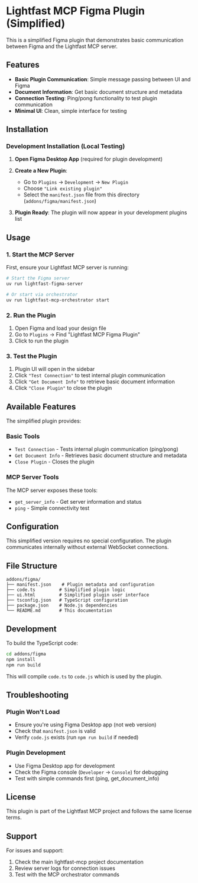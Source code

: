 # Lightfast MCP Figma Plugin (Simplified)

This is a simplified Figma plugin that demonstrates basic communication between Figma and the Lightfast MCP server.

## Features

- **Basic Plugin Communication**: Simple message passing between UI and Figma
- **Document Information**: Get basic document structure and metadata
- **Connection Testing**: Ping/pong functionality to test plugin communication
- **Minimal UI**: Clean, simple interface for testing

## Installation

### Development Installation (Local Testing)

1. **Open Figma Desktop App** (required for plugin development)

2. **Create a New Plugin**:
   - Go to `Plugins` → `Development` → `New Plugin`
   - Choose `"Link existing plugin"`
   - Select the `manifest.json` file from this directory (`addons/figma/manifest.json`)

3. **Plugin Ready**: The plugin will now appear in your development plugins list

## Usage

### 1. Start the MCP Server

First, ensure your Lightfast MCP server is running:

```bash
# Start the Figma server
uv run lightfast-figma-server

# Or start via orchestrator
uv run lightfast-mcp-orchestrator start
```

### 2. Run the Plugin

1. Open Figma and load your design file
2. Go to `Plugins` → Find "Lightfast MCP Figma Plugin"
3. Click to run the plugin

### 3. Test the Plugin

1. Plugin UI will open in the sidebar
2. Click `"Test Connection"` to test internal plugin communication
3. Click `"Get Document Info"` to retrieve basic document information
4. Click `"Close Plugin"` to close the plugin

## Available Features

The simplified plugin provides:

### Basic Tools
- `Test Connection` - Tests internal plugin communication (ping/pong)
- `Get Document Info` - Retrieves basic document structure and metadata
- `Close Plugin` - Closes the plugin

### MCP Server Tools
The MCP server exposes these tools:
- `get_server_info` - Get server information and status
- `ping` - Simple connectivity test

## Configuration

This simplified version requires no special configuration. The plugin communicates internally without external WebSocket connections.

## File Structure

```
addons/figma/
├── manifest.json    # Plugin metadata and configuration
├── code.ts         # Simplified plugin logic
├── ui.html         # Simplified plugin user interface
├── tsconfig.json   # TypeScript configuration
├── package.json    # Node.js dependencies
└── README.md       # This documentation
```

## Development

To build the TypeScript code:

```bash
cd addons/figma
npm install
npm run build
```

This will compile `code.ts` to `code.js` which is used by the plugin.

## Troubleshooting

### Plugin Won't Load
- Ensure you're using Figma Desktop app (not web version)
- Check that `manifest.json` is valid
- Verify `code.js` exists (run `npm run build` if needed)

### Plugin Development
- Use Figma Desktop app for development
- Check the Figma console (`Developer` → `Console`) for debugging
- Test with simple commands first (ping, get_document_info)

## License

This plugin is part of the Lightfast MCP project and follows the same license terms.

## Support

For issues and support:
1. Check the main lightfast-mcp project documentation
2. Review server logs for connection issues
3. Test with the MCP orchestrator commands 